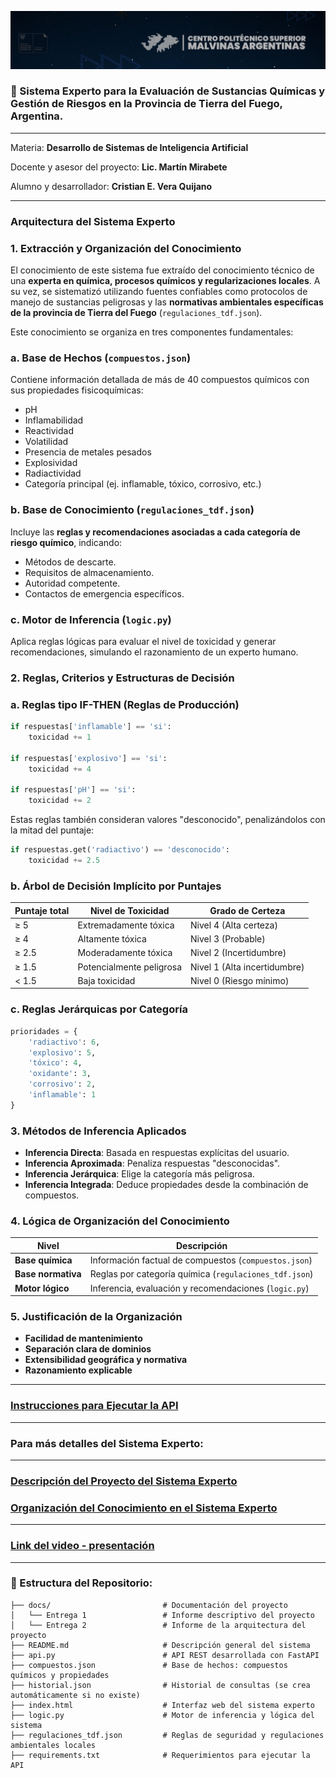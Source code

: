 ![Sistema_Experto_TDF](https://raw.githubusercontent.com/ckriztian/Energia_Electrica_TDF/refs/heads/main/reports/figures/banner_flat1.jpg)

### 🧪 Sistema Experto para la Evaluación de Sustancias Químicas y Gestión de Riesgos en la Provincia de Tierra del Fuego, Argentina. 
---
Materia: **Desarrollo de Sistemas de Inteligencia Artificial**

Docente y asesor del proyecto: **Lic. Martín Mirabete**

Alumno y desarrollador: **Cristian E. Vera Quijano**

---
### Arquitectura del Sistema Experto 

### 1. Extracción y Organización del Conocimiento

El conocimiento de este sistema fue extraído del conocimiento técnico de una **experta en química, procesos químicos y regularizaciones locales**. A su vez, se sistematizó utilizando fuentes confiables como protocolos de manejo de sustancias peligrosas y las **normativas ambientales específicas de la provincia de Tierra del Fuego** (`regulaciones_tdf.json`).

Este conocimiento se organiza en tres componentes fundamentales:

### a. Base de Hechos (`compuestos.json`)
Contiene información detallada de más de 40 compuestos químicos con sus propiedades fisicoquímicas:

- pH
- Inflamabilidad
- Reactividad
- Volatilidad
- Presencia de metales pesados
- Explosividad
- Radiactividad
- Categoría principal (ej. inflamable, tóxico, corrosivo, etc.)

### b. Base de Conocimiento (`regulaciones_tdf.json`)
Incluye las **reglas y recomendaciones asociadas a cada categoría de riesgo químico**, indicando:

- Métodos de descarte.
- Requisitos de almacenamiento.
- Autoridad competente.
- Contactos de emergencia específicos.

### c. Motor de Inferencia (`logic.py`)
Aplica reglas lógicas para evaluar el nivel de toxicidad y generar recomendaciones, simulando el razonamiento de un experto humano.

### 2. Reglas, Criterios y Estructuras de Decisión

### a. Reglas tipo IF-THEN (Reglas de Producción)
```python
if respuestas['inflamable'] == 'si':
    toxicidad += 1

if respuestas['explosivo'] == 'si':
    toxicidad += 4

if respuestas['pH'] == 'si':
    toxicidad += 2
```

Estas reglas también consideran valores "desconocido", penalizándolos con la mitad del puntaje:

```python
if respuestas.get('radiactivo') == 'desconocido':
    toxicidad += 2.5
```

### b. Árbol de Decisión Implícito por Puntajes

| Puntaje total | Nivel de Toxicidad         | Grado de Certeza             |
|---------------|----------------------------|------------------------------|
| ≥ 5           | Extremadamente tóxica      | Nivel 4 (Alta certeza)       |
| ≥ 4           | Altamente tóxica           | Nivel 3 (Probable)           |
| ≥ 2.5         | Moderadamente tóxica       | Nivel 2 (Incertidumbre)      |
| ≥ 1.5         | Potencialmente peligrosa   | Nivel 1 (Alta incertidumbre) |
| < 1.5         | Baja toxicidad             | Nivel 0 (Riesgo mínimo)      |

### c. Reglas Jerárquicas por Categoría

```python
prioridades = {
    'radiactivo': 6,
    'explosivo': 5,
    'tóxico': 4,
    'oxidante': 3,
    'corrosivo': 2,
    'inflamable': 1
}
```

### 3. Métodos de Inferencia Aplicados

- **Inferencia Directa**: Basada en respuestas explícitas del usuario.
- **Inferencia Aproximada**: Penaliza respuestas "desconocidas".
- **Inferencia Jerárquica**: Elige la categoría más peligrosa.
- **Inferencia Integrada**: Deduce propiedades desde la combinación de compuestos.

### 4. Lógica de Organización del Conocimiento

| Nivel             | Descripción                                                                 |
|------------------|------------------------------------------------------------------------------|
| **Base química** | Información factual de compuestos (`compuestos.json`)                        |
| **Base normativa**| Reglas por categoría química (`regulaciones_tdf.json`)                      |
| **Motor lógico**  | Inferencia, evaluación y recomendaciones (`logic.py`)                        |

### 5. Justificación de la Organización

- **Facilidad de mantenimiento**
- **Separación clara de dominios**
- **Extensibilidad geográfica y normativa**
- **Razonamiento explicable**
___
### [Instrucciones para Ejecutar la API](https://github.com/ckriztian/Sistema_Experto_Quimico_TDF/blob/main/docs/readme.md)
___

### Para más detalles del Sistema Experto:
---
### [Descripción del Proyecto del Sistema Experto](https://github.com/ckriztian/Sistema_Experto_Quimico_TDF/blob/main/docs/Entrega%201.pdf)
### [Organización del Conocimiento en el Sistema Experto](https://github.com/ckriztian/Sistema_Experto_Quimico_TDF/blob/main/docs/Entrega%202.pdf)
---
### [Link del video - presentación](https://wwww.youtube.com)
---
 ### 📁 Estructura del Repositorio:

```
├── docs/                         # Documentación del proyecto
│   └── Entrega 1                 # Informe descriptivo del proyecto
│   └── Entrega 2                 # Informe de la arquitectura del proyecto
├── README.md                     # Descripción general del sistema
├── api.py                        # API REST desarrollada con FastAPI
├── compuestos.json               # Base de hechos: compuestos químicos y propiedades
├── historial.json                # Historial de consultas (se crea automáticamente si no existe)
├── index.html                    # Interfaz web del sistema experto
├── logic.py                      # Motor de inferencia y lógica del sistema
├── regulaciones_tdf.json         # Reglas de seguridad y regulaciones ambientales locales
├── requirements.txt              # Requerimientos para ejecutar la API
```

